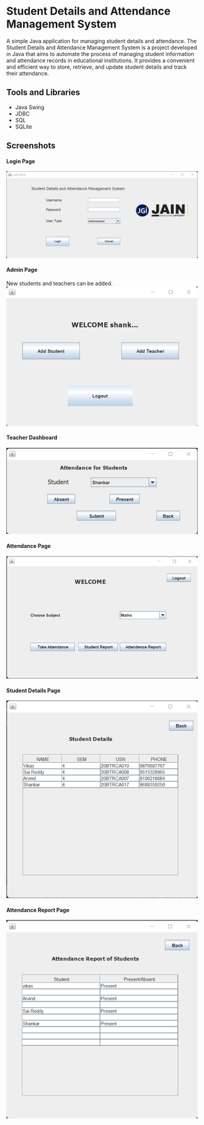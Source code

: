 # Student Details and Attendance Management System

A simple Java application for managing student details and attendance.
The Student Details and Attendance Management System is a project developed in Java that aims to automate the process of managing student information and attendance records in educational institutions. It provides a convenient and efficient way to store, retrieve, and update student details and track their attendance.

## Tools and Libraries
* Java Swing
* JDBC
* SQL
* SQLite

## Screenshots

#### Login Page

<kbd>
 <img src="attachments/1.png?raw=true">
</kbd>

#### Admin Page 
New students and teachers can be added.
</br>
<kbd>
 <img src="attachments/2.png?raw=true">
</kbd>


#### Teacher Dashboard

<kbd>
 <img src="attachments/5.png?raw=true">
</kbd>

#### Attendance Page

<kbd>
 <img src="attachments/6.png?raw=true">
</kbd>

#### Student Details Page
<kbd>
 <img src="attachments/7.png?raw=true">
</kbd>

#### Attendance Report Page
<kbd>
 <img src="attachments/8.png?raw=true">
</kbd>
